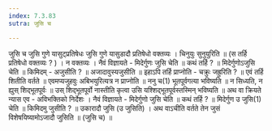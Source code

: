 ```yaml
---
index: 7.3.83
sutra: जुसि च

---
```

 जुसि च जुसि गुणे यासुट्प्रतिषेधः जुसि गुणे यासुडादौ प्रतिषेधो वक्तव्यः । चिनुयुः सुनुयुरिति ॥ (स तर्हि प्रतिषेधो वक्तव्यः ? ) । न वक्तव्यः । नैवं विज्ञायते - मिदेर्गुणः जुसि चेति ॥ कथं तर्हि ? ॥ मिदेर्गुणोऽजुसि चेति ॥ किमिदम् -  अजुसीति ? ॥ अजादावुस्यजुसीति ॥ इहाऽपि तर्हि प्राप्नोति - चक्रुः जह्रुरिति ? ॥ एवं तर्हि शितीति वर्तते ॥ एवमप्यजुहवुः अबिभयुरित्यत्र न प्राप्नोति ॥ ननु च(1) भूतपूर्वगत्या भविष्यति ॥ न सिध्यति, न ह्युस् शिद्भूतपूर्वः ॥ उस् शिद्भूतपूर्वो नास्तीति कृत्वा उसि यश्शिद्भूतपूर्वस्तस्मिन् भविष्यति ॥ अथ वा क्रियते न्यास एव - अविभक्तिको निर्देशः । नैवं विज्ञायते - मिदेर्गुणो जुसि चेति ॥ कथं तर्हि ? ॥ मिदेर्गुण उ जुसि(1) चेति ॥ किमिदमु जुसीति ? ॥ उकारादौ जुसि (उ जुसिति) । अथ वाऽचीति वर्तते तेन जुसं विशेषयिष्यामोऽजादौ जुसिति ॥ (जुसि च) ॥ 